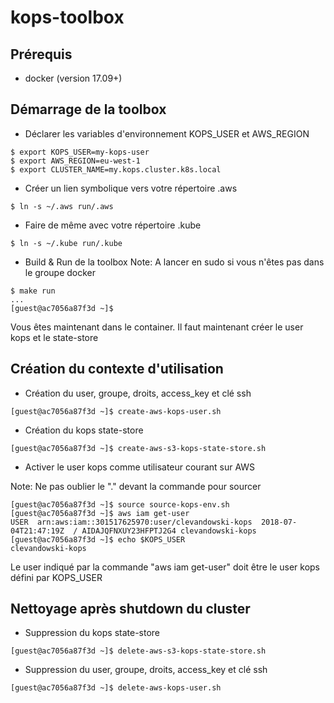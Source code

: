 # kops-toolbox

## Prérequis

* docker (version 17.09+)

## Démarrage de la toolbox

* Déclarer les variables d'environnement KOPS_USER et AWS_REGION
```
$ export KOPS_USER=my-kops-user
$ export AWS_REGION=eu-west-1
$ export CLUSTER_NAME=my.kops.cluster.k8s.local
```

* Créer un lien symbolique vers votre répertoire .aws
```
$ ln -s ~/.aws run/.aws
```

* Faire de même avec votre répertoire .kube
```
$ ln -s ~/.kube run/.kube
```

* Build & Run de la toolbox
Note: A lancer en sudo si vous n'êtes pas dans le groupe docker
```
$ make run
...
[guest@ac7056a87f3d ~]$
```

Vous êtes maintenant dans le container.
Il faut maintenant créer le user kops et le state-store

## Création du contexte d'utilisation

* Création du user, groupe, droits, access_key et clé ssh
```
[guest@ac7056a87f3d ~]$ create-aws-kops-user.sh
```

* Création du kops state-store
```
[guest@ac7056a87f3d ~]$ create-aws-s3-kops-state-store.sh
```

* Activer le user kops comme utilisateur courant sur AWS

Note: Ne pas oublier le "." devant la commande pour sourcer
```
[guest@ac7056a87f3d ~]$ source source-kops-env.sh
[guest@ac7056a87f3d ~]$ aws iam get-user
USER  arn:aws:iam::301517625970:user/clevandowski-kops  2018-07-04T21:47:19Z  / AIDAJQFNXUY23HFPTJ2G4 clevandowski-kops
[guest@ac7056a87f3d ~]$ echo $KOPS_USER 
clevandowski-kops
```
Le user indiqué par la commande "aws iam get-user" doit être le user kops défini par KOPS_USER

## Nettoyage après shutdown du cluster

* Suppression du kops state-store
```
[guest@ac7056a87f3d ~]$ delete-aws-s3-kops-state-store.sh
```

* Suppression du user, groupe, droits, access_key et clé ssh
```
[guest@ac7056a87f3d ~]$ delete-aws-kops-user.sh
```

